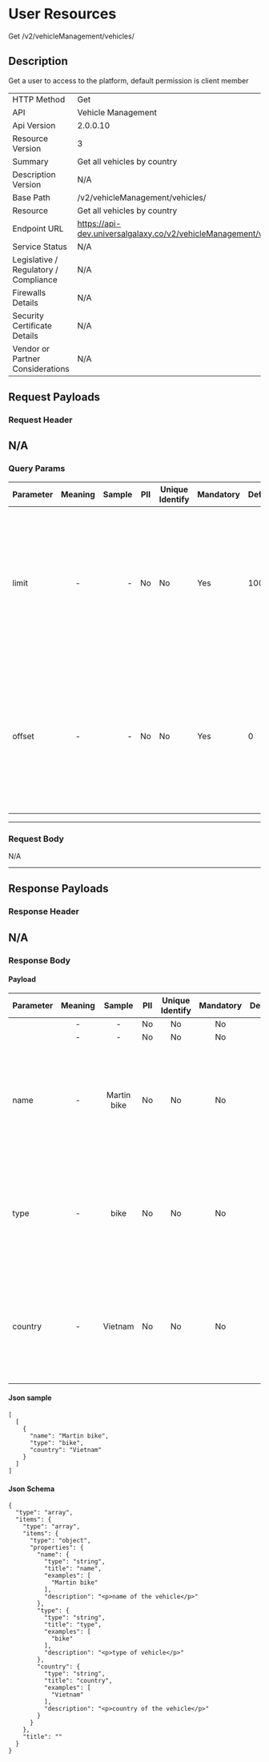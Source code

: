 # User Resources

Get /v2/vehicleManagement/vehicles/

## Description

Get a user to access to the platform, default permission is client member

|                                       |                                                 |
| ------------------------------------- | ----------------------------------------------- |
| HTTP Method                           | Get                                         |
| API                                   | Vehicle Management                                           |
| Api Version                           | 2.0.0.10                                         |
| Resource Version                      | 3                                               |
| Summary                               | Get all vehicles by country                                      |
| Description Version                   | N/A |
| Base Path                             | /v2/vehicleManagement/vehicles/                                     |
| Resource                              | Get all vehicles by country                                      |
| Endpoint URL                          | https://api-dev.universalgalaxy.co/v2/vehicleManagement/vehicles/              |
| Service Status                        | N/A                                         |
| Legislative / Regulatory / Compliance | N/A                                             |
| Firewalls Details                     | N/A                                             |
| Security Certificate Details          | N/A                                             |
| Vendor or Partner Considerations      | N/A                                            |

## Request Payloads

### Request Header


N/A
---

### Query Params



| Parameter | Meaning | Sample | PII | Unique Identify | Mandatory | Default | Details |
| ------------- | :-----: | -----: | --- | --------------- | --------- | ------- | ------------------ |
| limit | - |  -   |  No | No | Yes | 100 | Data Type : integer<br> Mininum :  - <br> Exclusive Minimum : No<br> Maximum :  - <br> Exclusive Maximum : No<br> Multiple Of :  - <br>  |
| offset | - |  -   |  No | No | Yes | 0 | Data Type : integer<br> Mininum :  - <br> Exclusive Minimum : No<br> Maximum :  - <br> Exclusive Maximum : No<br> Multiple Of :  - <br>  |


---

### Request Body

N/A

---

## Response Payloads

### Response Header


N/A
---

### Response Body

#### Payload 



| Parameter | Meaning | Sample | PII | Unique Identify | Mandatory | Default | Details |
| :----- | :-----: | :-----: | :-----: | :-----: | :-----: | :-----: | :----- |
|  | - |  -   |  No | No | No |  -  |  |
|  | - |  -   |  No | No | No |  -  |  |
| name | - | Martin bike  |  No | No | No |  -  | Data Type : string<br> Min. length :  - <br> Max. length : No<br> Regex :  - <br>  |
| type | - | bike  |  No | No | No |  -  | Data Type : string<br> Min. length :  - <br> Max. length : No<br> Regex :  - <br>  |
| country | - | Vietnam  |  No | No | No |  -  | Data Type : string<br> Min. length :  - <br> Max. length : No<br> Regex :  - <br>  |




#### Json sample
```
[
  [
    {
      "name": "Martin bike",
      "type": "bike",
      "country": "Vietnam"
    }
  ]
]
```



#### Json Schema
```
{
  "type": "array",
  "items": {
    "type": "array",
    "items": {
      "type": "object",
      "properties": {
        "name": {
          "type": "string",
          "title": "name",
          "examples": [
            "Martin bike"
          ],
          "description": "<p>name of the vehicle</p>"
        },
        "type": {
          "type": "string",
          "title": "type",
          "examples": [
            "bike"
          ],
          "description": "<p>type of vehicle</p>"
        },
        "country": {
          "type": "string",
          "title": "country",
          "examples": [
            "Vietnam"
          ],
          "description": "<p>country of the vehicle</p>"
        }
      }
    },
    "title": ""
  }
}
```

